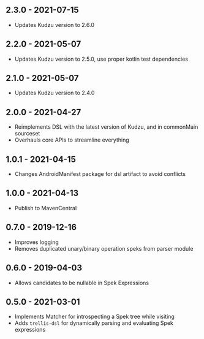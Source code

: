 ## 2.3.0 - 2021-07-15

- Updates Kudzu version to 2.6.0

## 2.2.0 - 2021-05-07

- Updates Kudzu version to 2.5.0, use proper kotlin test dependencies

## 2.1.0 - 2021-05-07

- Updates Kudzu version to 2.4.0

## 2.0.0 - 2021-04-27

- Reimplements DSL with the latest version of Kudzu, and in commonMain sourceset
- Overhauls core APIs to streamline everything

## 1.0.1 - 2021-04-15

- Changes AndroidManifest package for dsl artifact to avoid conflicts

## 1.0.0 - 2021-04-13

- Publish to MavenCentral

## 0.7.0 - 2019-12-16

- Improves logging
- Removes duplicated unary/binary operation speks from parser module

## 0.6.0 - 2019-04-03

- Allows candidates to be nullable in Spek Expressions

## 0.5.0 - 2021-03-01

- Implements Matcher for introspecting a Spek tree while visiting
- Adds `trellis-dsl` for dynamically parsing and evaluating Spek expressions
